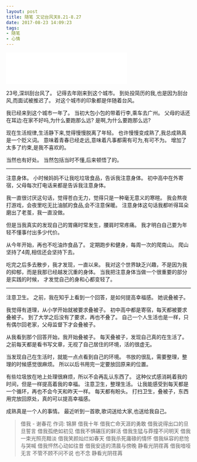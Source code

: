 ```yaml
---
layout: post
title: 随笔 又记台风天8.21-8.27
date: 2017-08-23 14:09:23
tags:
- 随笔
- 心情
---
```


<iframe frameborder="no" border="0" marginwidth="0" marginheight="0" width=330 height=86 src="//music.163.com/outchain/player?type=2&id=423104390&auto=0&height=66"></iframe>

23号,深圳刮台风了。
记得去年刚来到这个城市。
到处投简历的我,也是因为刮台风,而面试被推迟了。
对这个城市的印象都是伴随着台风。

我已经来到这个城市一年了。
当初大包小包的带着行李,乘车去广州。
父母的话还在耳边:在家不好吗,为什么要跑那么远?
是啊,为什么要跑那么远?

现在生活规律,生活静下来,觉得慢慢脱离了年轻。
也许慢慢变成熟了,我总成熟真是一个贬义词。
意味着青春已经走远,意味着凡事都需有可为,有可不为。
增加了太多了约束,是我不喜欢的。

当然也有好处。
当然包括当时不懂,后来顿悟了的。
<!-- more -->

------------------------------
注意身体。
小时候妈妈不让我吃垃圾食品，告诉我注意身体。
初中高中在外寄宿，父母每次打电话来都是告诉我注意身体。

我一直很讨厌这句话，觉得苍白无力，觉得只是一种毫无意义的寒暄。
我会熬夜打游戏，会夜里吃无比油腻的食品,会不注意保暖。
注意身体这句话我都听得耳朵磨出了老茧，我一直没做。

但是当我真实的发现自己的胃痛时常发生，腰肩时常疼痛。
我才明白自己要为年轻不懂事付出多少代价。

从今年开始，再也不吃油炸食品了。
定期跑步和健身，每周一次的爬南山。
爬山坚持了4周,相信还会坚持下去。

吃完之后多去散步，我才发现，一直以来。
我对这个世界缺乏兴趣，不是因为我的抑郁，而是我那已经越发沉重的身体。
当我把注意身体当做一个很重要的部分是实践的时候，
才发觉自己的身和心都变轻了。

------------------------------

注意卫生。
之前，我在知乎上看到一个回答，是如何提高幸福感。
她说叠被子。

我觉得有道理，从小学开始就被要求叠被子。
初中高中都是寄宿，每天都被要求叠被子。
到了大学之后没有了要求，再也不叠了。
自己一个人生活也是一样，只有偶尔回老家，父母监督下才会叠被子。

从我看到那个回答开始，我开始叠被子。
每天叠被子，发现自己真的在生活了。
之前每天都是看书写文章，无视了自己居住的环境，活的很虚无。

当发现自己在生活时，就能一点点看到自己的环境。
书放的很乱，需要整理，整理的时候感觉很麻烦。
所以以后书用完一定要放回原来的位置。

有些垃圾放在地上处理很麻烦，所以不会再乱认东西了。
这种仪式感消耗着我的时间，但是一样提高着我的幸福。
注意卫生，整理生活。
让我能感受到每天都是一个循环，再也不会今天和昨天一样。
每天都有盼头。
打扫卫生，叠被子，东西用完放回原处，真的可以提高幸福感。

成熟真是一个人的事情。
最近听到一首歌,歌词送给大家,也送给我自己。
>借我 - 谢春花
作词: 锦屏
借我十年
借我亡命天涯的勇敢
借我说得出口的旦旦誓言
借我孤绝如初见
借我不惧碾压的鲜活
借我生猛与莽撞不问明天
借我一束光照亮黯淡
借我笑颜灿烂如春天
借我杀死庸碌的情怀
借我纵容的悲怆与哭喊
借我怦然心动如往昔
借我安适的清晨与傍晚
静看光阴荏苒
借我喑哑无言
不管不顾不问不说 也不念
静看光阴荏苒
